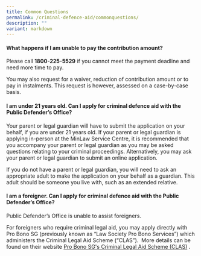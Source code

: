 ```yaml
---
title: Common Questions
permalink: /criminal-defence-aid/commonquestions/
description: ""
variant: markdown
---
```

#### What happens if I am unable to pay the contribution amount?

Please call **1800-225-5529** if you cannot meet the payment deadline and need more time to pay.

You may also request for a waiver, reduction of contribution amount or to pay in instalments. This request is however, assessed on a case-by-case basis.

#### I am under 21 years old. Can I apply for criminal defence aid with the Public Defender’s Office?

Your parent or legal guardian will have to submit the application on your behalf, if you are under 21 years old. If your parent or legal guardian is applying in-person at the MinLaw Service Centre, it is recommended that you accompany your parent or legal guardian as you may be asked questions relating to your criminal proceedings. Alternatively, you may ask your parent or legal guardian to submit an online application.

If you do not have a parent or legal guardian, you will need to ask an appropriate adult to make the application on your behalf as a guardian. This adult should be someone you live with, such as an extended relative.

#### I am a foreigner. Can I apply for criminal defence aid with the Public Defender’s Office?

Public Defender’s Office is unable to assist foreigners.

For foreigners who require criminal legal aid, you may apply directly with Pro Bono SG (previously known as “Law Society Pro Bono Services”) which administers the Criminal Legal Aid Scheme (“CLAS”).  More details can be found on their website [Pro Bono SG's Criminal Legal Aid Scheme (CLAS)](https://www.probono.sg/get-legal-help/legal-representation/) .